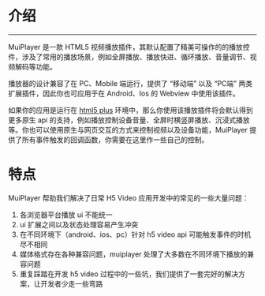 # 介绍

------

MuiPlayer 是一款 HTML5 视频播放插件，其默认配置了精美可操作的的播放控件，涉及了常用的播放场景，例如全屏播放、播放快进、循环播放、音量调节、视频解码等功能。

<ClientOnly><Example></Example></ClientOnly>

播放器的设计兼容了在 PC、Mobile 端运行，提供了 “移动端” 以及 “PC端” 两类扩展插件，因此你也可应用于在 Android、Ios 的    Webview 中使用该插件。

如果你的应用是运行在 [html5 plus](http://www.html5plus.org/doc/zh_cn/runtime.html) 环境中，那么你使用该播放插件将会默认得到更多原生 api 的支持，例如播放控制设备音量、全屏时横竖屏播放、沉浸式播放等。你也可以使用原生与网页交互的方式来控制视频以及设备功能，MuiPlayer 提供了所有事件触发的回调函数，你需要在这里作一些自己的控制。

# 特点

MuiPlayer 帮助我们解决了日常 H5 Video 应用开发中的常见的一些大量问题：

1. 各浏览器平台播放 ui 不能统一
2. ui 扩展之间以及状态处理容易产生冲突
3. 在不同环境下（android、ios、pc）针对 h5 video api 可能触发事件的时机尽不相同
4. 媒体格式存在各种兼容问题，muiplayer 处理了大多数在不同环境下播放的兼容问题
5. 重复踩踏在开发 h5 video 过程中的一些坑，我们提供了一套完好的解决方案，让开发者少走一些弯路


